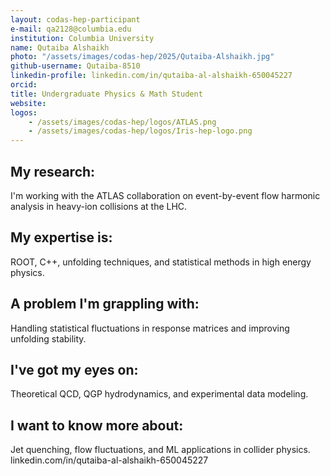 ```yaml
---
layout: codas-hep-participant
e-mail: qa2128@columbia.edu
institution: Columbia University
name: Qutaiba Alshaikh
photo: "/assets/images/codas-hep/2025/Qutaiba-Alshaikh.jpg"
github-username: Qutaiba-8510
linkedin-profile: linkedin.com/in/qutaiba-al-alshaikh-650045227
orcid:
title: Undergraduate Physics & Math Student
website:
logos:
    - /assets/images/codas-hep/logos/ATLAS.png
    - /assets/images/codas-hep/logos/Iris-hep-logo.png
---
```

## My research:
I'm working with the ATLAS collaboration on event-by-event flow harmonic analysis in heavy-ion collisions at the LHC.

## My expertise is:
ROOT, C++, unfolding techniques, and statistical methods in high energy physics.

## A problem I'm grappling with:
Handling statistical fluctuations in response matrices and improving unfolding stability.

## I've got my eyes on:
Theoretical QCD, QGP hydrodynamics, and experimental data modeling.

## I want to know more about:
Jet quenching, flow fluctuations, and ML applications in collider physics.
linkedin.com/in/qutaiba-al-alshaikh-650045227
